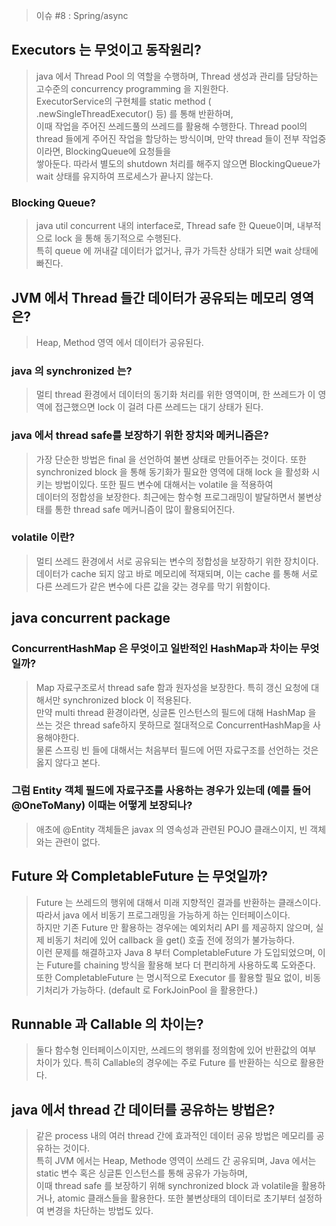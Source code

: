 > 이슈 #8 : Spring/async

## Executors 는 무엇이고 동작원리?
> java 에서 Thread Pool 의 역할을 수행하며, Thread 생성과 관리를 담당하는 고수준의 concurrency programming 을 지원한다.  
> ExecutorService의 구현체를 static method ( .newSingleThreadExecutor() 등) 를 통해 반환하며,  
> 이때 작업을 주어진 쓰레드풀의 쓰레드를 활용해 수행한다. 
> Thread pool의 thread 들에게 주어진 작업을 할당하는 방식이며, 만약 thread 들이 전부 작업중이라면, BlockingQueue에 요청들을  
> 쌓아둔다.  따라서 별도의 shutdown 처리를 해주지 않으면 BlockingQueue가 wait 상태를 유지하여 프로세스가 끝나지 않는다.  

### Blocking Queue?
> java util concurrent 내의 interface로, Thread safe 한 Queue이며, 내부적으로 lock 을 통해 동기적으로 수행된다.  
> 특히 queue 에 꺼내갈 데이터가 없거나, 큐가 가득찬 상태가 되면 wait 상태에 빠진다.  

## JVM 에서 Thread 들간 데이터가 공유되는 메모리 영역은?
> Heap, Method 영역 에서 데이터가 공유된다.  

### java 의 synchronized 는?
> 멀티 thread 환경에서 데이터의 동기화 처리를 위한 영역이며, 한 쓰레드가 이 영역에 접근했으면 lock 이 걸려 다른 쓰레드는 대기 상태가 된다.  

### java 에서 thread safe를 보장하기 위한 장치와 메커니즘은?
> 가장 단순한 방법은 final 을 선언하여 불변 상태로 만들어주는 것이다. 또한 synchronized block 을 통해 동기화가 필요한 영역에 대해 lock 을 활성화 시키는 방법이있다. 또한 필드 변수에 대해서는 volatile 을 적용하여  
> 데이터의 정합성을 보장한다. 최근에는 함수형 프로그래밍이 발달하면서 불변상태를 통한 thread safe 메커니즘이 많이 활용되어진다.  

### volatile 이란?
> 멀티 쓰레드 환경에서 서로 공유되는 변수의 정합성을 보장하기 위한 장치이다. 데이터가 cache 되지 않고 바로 메모리에 적재되며, 이는 cache 를 통해 
> 서로 다른 쓰레드가 같은 변수에 다른 값을 갖는 경우를 막기 위함이다.  

## java concurrent package
### ConcurrentHashMap 은 무엇이고 일반적인 HashMap과 차이는 무엇일까?
> Map 자료구조로서 thread safe 함과 원자성을 보장한다. 특히 갱신 요청에 대해서만 synchronized block 이 적용된다.  
> 만약 multi thread 환경이라면, 싱글톤 인스턴스의 필드에 대해 HashMap 을 쓰는 것은 thread safe하지 못하므로 절대적으로 ConcurrentHashMap을 사용해야한다.  
> 물론 스프링 빈 들에 대해서는 처음부터 필드에 어떤 자료구조를 선언하는 것은 옳지 않다고 본다.  

### 그럼 Entity 객체 필드에 자료구조를 사용하는 경우가 있는데 (예를 들어 @OneToMany) 이때는 어떻게 보장되나?
> 애초에 @Entity 객체들은 javax 의 영속성과 관련된 POJO 클래스이지, 빈 객체와는 관련이 없다.  

## Future 와 CompletableFuture 는 무엇일까?
> Future 는 쓰레드의 행위에 대해서 미래 지향적인 결과를 반환하는 클래스이다. 따라서 java 에서 비동기 프로그래밍을 가능하게 하는 인터페이스이다.  
> 하지만 기존 Future 만 활용하는 경우에는 예외처리 API 를 제공하지 않으며, 실제 비동기 처리에 있어 callback 을 get() 호출 전에 정의가 불가능하다.  
> 이런 문제를 해결하고자 Java 8 부터 CompletableFuture 가 도입되었으며, 이는 Future를 chaining 방식을 활용해 보다 더 편리하게 사용하도록 도와준다.  
> 또한 CompletableFuture 는 명시적으로 Executor 를 활용할 필요 없이, 비동기처리가 가능하다. (default 로 ForkJoinPool 을 활용한다.)

## Runnable 과 Callable 의 차이는?
> 둘다 함수형 인터페이스이지만, 쓰레드의 행위를 정의함에 있어 반환값의 여부 차이가 있다. 특히 Callable의 경우에는 주로 Future 를 반환하는 식으로 활용한다.  


## java 에서 thread 간 데이터를 공유하는 방법은?
> 같은 process 내의 여러 thread 간에 효과적인 데이터 공유 방법은 메모리를 공유하는 것이다.  
> 특히 JVM 에서는 Heap, Methode 영역이 쓰레드 간 공유되며, Java 에서는 static 변수 혹은 싱글톤 인스턴스를 통해 공유가 가능하며,  
> 이때 thread safe 를 보장하기 위해 synchronized block 과 volatile을 활용하거나, atomic 클래스들을 활용한다.  또한 불변상태의 데이터로 초기부터 설정하여 변경을 차단하는 방법도 있다.


